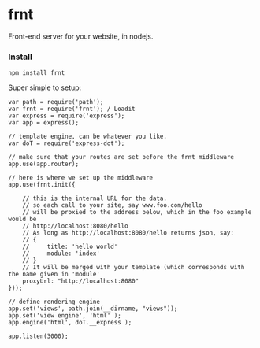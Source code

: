frnt
==========

Front-end server for your website, in nodejs.

### Install

    npm install frnt

Super simple to setup:

    var path = require('path');
    var frnt = require('frnt'); / Loadit 
    var express = require('express');
    var app = express();
    
    // template engine, can be whatever you like. 
    var doT = require('express-dot');
    
    // make sure that your routes are set before the frnt middleware
    app.use(app.router);
    
    // here is where we set up the middleware
    app.use(frnt.init({
    
        // this is the internal URL for the data.
        // so each call to your site, say www.foo.com/hello
        // will be proxied to the address below, which in the foo example would be
        // http://localhost:8080/hello
        // As long as http://localhost:8080/hello returns json, say:
        // { 
        //     title: 'hello world'
        //     module: 'index'
        // }
        // It will be merged with your template (which corresponds with the name given in 'module'
        proxyUrl: "http://localhost:8080" 
    }));
    
    // define rendering engine
    app.set('views', path.join(__dirname, "views"));
    app.set('view engine', 'html' );
    app.engine('html', doT.__express );
    
    app.listen(3000);
    
